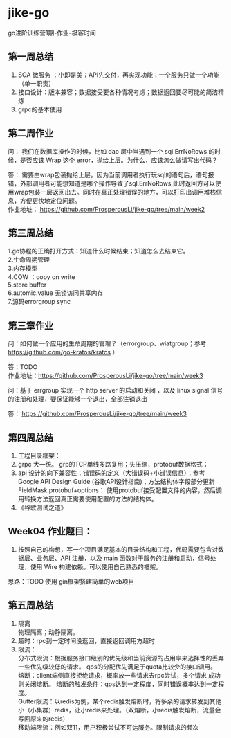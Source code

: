 # jike-go
go进阶训练营1期-作业-极客时间

## 第一周总结

1. SOA 微服务 ：小即是美；API先交付，再实现功能；一个服务只做一个功能（单一职责） 
2. 接口设计：版本兼容；数据接受要各种情况考虑；数据返回要尽可能的简洁精炼 
3. grpc的基本使用 

## 第二周作业

问： 我们在数据库操作的时候，比如 dao 层中当遇到一个 sql.ErrNoRows 的时候，是否应该 Wrap 这个 error，抛给上层。为什么，应该怎么做请写出代码？ 

答： 需要由wrap包装抛给上层。因为当前调用者执行玩sql的语句后，语句报错，外部调用者可能想知道是哪个操作导致了sql.ErrNoRows,此时返回方可以使用wrap包装一层返回出去。同时在真正处理错误的地方，可以打印出调用堆栈信息，方便更快地定位问题。  
作业地址： https://github.com/ProsperousLi/jike-go/tree/main/week2  

## 第三周总结

1.go协程的正确打开方式：知道什么时候结束；知道怎么去结束它。  
2.生命周期管理  
3.内存模型  
4.COW ：copy on write  
5.store buffer  
6.automic.value 无锁访问共享内存  
7.源码errorgroup sync  

## 第三章作业

问：如何做一个应用的生命周期的管理？（errorgroup、wiatgroup；参考 https://github.com/go-kratos/kratos ）

答：TODO  
作业地址：https://github.com/ProsperousLi/jike-go/tree/main/week3  

问：基于 errgroup 实现一个 http server 的启动和关闭 ，以及 linux signal 信号的注册和处理，要保证能够一个退出，全部注销退出  

答： https://github.com/ProsperousLi/jike-go/tree/main/week3  

## 第四周总结  
1. 工程目录框架：  
2. grpc 大一统。 grp的TCP单线多路复用；头压缩，protobuf数据格式；
3. api 设计的向下兼容性；错误码的定义（大错误码+小错误信息）；参考 Google API Design Guide (谷歌API设计指南)；方法结构体字段部分更新 FieldMask
   protobuf+options： 使用protobuf接受配置文件的内容，然后调用转换方法返回真正需要使用配置的方法的结构体。
4. 《谷歌测试之道》


## Week04 作业题目：

1. 按照自己的构想，写一个项目满足基本的目录结构和工程，代码需要包含对数据层、业务层、API 注册，以及 main 函数对于服务的注册和启动，信号处理，使用 Wire 构建依赖。可以使用自己熟悉的框架。

思路：TODO 使用 gin框架搭建简单的web项目  

## 第五周总结  
1. 隔离  
   物理隔离；动静隔离。  
2. 超时：rpc到一定时间没返回，直接返回调用方超时  
3. 限流：  
   分布式限流：根据服务接口级别的优先级和当前资源的占用率来选择性的丢弃一些优先级较低的请求。 qps的分配优先满足于quota比较少的接口调用。  
   熔断：client端侧直接拒绝请求，概率放一些请求去rpc尝试，多个请求 成功则关闭熔断。 熔断的触发条件：qps达到一定程度，同时错误概率达到一定程度。  
        Gutter限流：以redis为例，某个redis触发熔断时，将多余的请求转发到其他小（小集群）redis，让小redis来处理。（双熔断，小redis触发熔断，流量会写回原来的redis）  
        移动端限流：例如双11，用户积极尝试不可达服务。限制请求的频次
